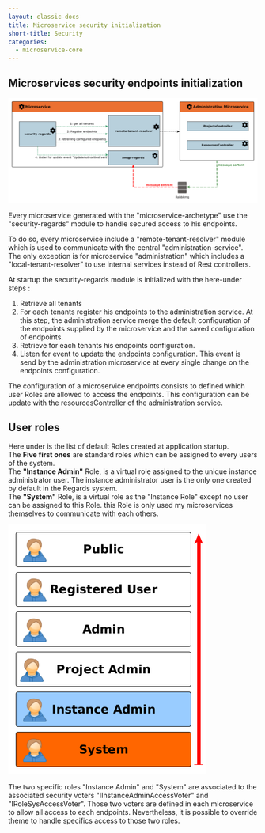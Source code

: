 ```yaml
---
layout: classic-docs
title: Microservice security initialization
short-title: Security
categories:
  - microservice-core
---
```


## Microservices security endpoints initialization

![](/assets/images/security/security.png)

Every microservice generated with the "microservice-archetype" use the "security-regards" module to handle secured access to his endpoints.  

To do so, every microservice include a "remote-tenant-resolver" module which is used to communicate with the central "administration-service".  
The only exception is for microservice "administration" which includes a "local-tenant-resolver" to use internal services instead of Rest controllers.

At startup the security-regards module is initialized with the here-under steps :
1. Retrieve all tenants
2. For each tenants register his endpoints to the administration service. At this step, the administration service merge the default configuration of the endpoints supplied by the microservice and the saved configuration of endpoints.
3. Retrieve for each tenants his endpoints configuration.
4. Listen for event to update the endpoints configuration. This event is send by the administration microservice at every single change on the endpoints configuration.

The configuration of a microservice endpoints consists to defined which user Roles are allowed to access the endpoints. This configuration can be update with the resourcesController of the administration service.  

## User roles

Here under is the list of default Roles created at application startup.  
The **Five first ones** are standard roles which can be assigned to every users of the system.  
The **"Instance Admin"** Role, is a virtual role assigned to the unique instance administrator user. The instance administrator user is the only one created by default in the Regards system.  
The **"System"** Role, is a virtual role as the "Instance Role" except no user can be assigned to this Role. this Role is only used my microservices themselves to communicate with each others.  

![](/assets/images/security/roles.png)

The two specific roles "Instance Admin" and "System" are associated to the associated security voters "IInstanceAdminAccessVoter" and "IRoleSysAccessVoter". Those two voters are defined in each microservice to allow all access to each endpoints. Nevertheless, it is possible to override theme to handle specifics access to those two roles.

